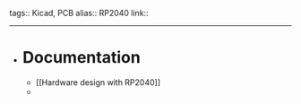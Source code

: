 tags:: Kicad, PCB
alias:: RP2040
link::
***

- # Documentation
	- [[Hardware design with RP2040]]
	-